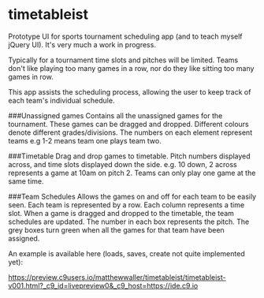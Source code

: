# timetableist

Prototype UI for sports tournament scheduling app (and to teach myself jQuery UI). It's very much a work in progress.

Typically for a tournament time slots and pitches will be limited. Teams don't like playing too many games in a row, nor do they like sitting too many games in row.

This app assists the scheduling process, allowing the user to keep track of each team's individual schedule.

###Unassigned games
Contains all the unassigned games for the tournament. These games can be dragged and dropped. Different colours denote different grades/divisions. The numbers on each element represent teams e.g 1-2 means team one plays team two.

###Timetable
Drag and drop games to timetable. Pitch numbers displayed across, and time slots displayed down the side. e.g. 10 down, 2 across represents a game at 10am on pitch 2. Teams can only play one game at the same time.

###Team Schedules
Allows the games on and off for each team to be easily seen. Each team is represented by a row. Each column represents a time slot. When a game is dragged and dropped to the timetable, the team schedules are updated. The number in each box represents the pitch. The grey boxes turn green when all the games for that team have been assigned.

An example is available here (loads, saves, create not quite implemented yet):

https://preview.c9users.io/matthewwaller/timetableist/timetableist-v001.html?_c9_id=livepreview0&_c9_host=https://ide.c9.io

